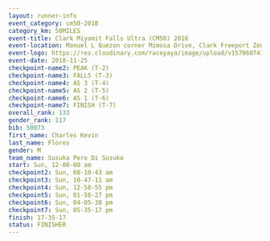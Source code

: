 ```yaml
---
layout: runner-info 
event_category: cm50-2018 
category_km: 50MILES 
event-title: Clark Miyamit Falls Ultra (CM50) 2018 
event-location: Manuel L Quezon corner Mimosa Drive, Clark Freeport Zone, Clark, Pampanga, Philippines 
event-logo: https://res.cloudinary.com/raceyaya/image/upload/v1570607412/logo/cm50_p8ydpq.jpg 
event-date: 2018-11-25 
checkpoint-name2: PEAK (T-2) 
checkpoint-name3: FALLS (T-3) 
checkpoint-name4: AS 3 (T-4) 
checkpoint-name5: AS 2 (T-5) 
checkpoint-name6: AS 1 (T-6) 
checkpoint-name7: FINISH (T-7) 
overall_rank: 133
gender_rank: 117
bib: 50073
first_name: Charles Kevin
last_name: Flores
gender: M
team_name: Susuka Pero Di Susuko
start: Sun, 12-00-00 am
checkpoint2: Sun, 08-10-43 am
checkpoint3: Sun, 10-47-11 am
checkpoint4: Sun, 12-58-55 pm
checkpoint5: Sun, 01-58-27 pm
checkpoint6: Sun, 04-05-38 pm
checkpoint7: Sun, 05-35-17 pm
finish: 17-35-17
status: FINISHER
---
```

